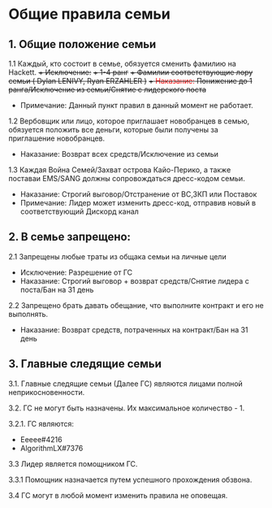# Общие правила семьи

## 1. Общие положение семьи
1.1 Каждый, кто состоит в семье, обязуется сменить фамилию на Hackett. 
   ~~+ Исключение:~~ 
     ~~+ 1-4 ранг~~ 
     ~~+ Фамилии соответствующие лору семьи ( Dylan LENIVY, Ryan ERZAHLER )~~ 
   ~~+ <span style="color:red">Наказание:</span> Понижение до 1 ранга/Исключение из семьи/Снятие с лидерского поста~~ 
   + Примечание: Данный пункт правил в данный момент не работает.

1.2 Вербовщик или лицо, которое приглашает новобранцев в семью, обязуется положить все деньги, которые были получены за приглашение новобранцев.
   + Наказание: Возврат всех средств/Исключение из семьи

1.3 Каждая Война Семей/Захват острова Кайо-Перико, а также поставаи EMS/SANG должны сопровождаться дресс-кодом семьи.
   + Наказание: Строгий выговор/Отстранение от ВС,ЗКП или Поставок
   + Примечание: Лидер может изменить дресс-код, отправив новый в соответствующий Дискорд канал

## 2. В семье запрещено: 
2.1 Запрещены любые траты из общака семьи на личные цели
   + Исключение: Разрешение от ГС
   + Наказание: Строгий выговор +  возврат средств/Снятие лидера с поста/Бан на 31 день

2.2 Запрещено брать давать обещание, что выполните контракт и его не выполнять.
   + Наказание: Возврат средств, потраченных на контракт/Бан на 31 день

## 3. Главные следящие семьи 
3.1. Главные следящие семьи (Далее ГС) являются лицами полной неприкосновенности.

3.2. ГС не могут быть назначены. Их максимальное количество - 1.

3.2.1. ГС являются: 
   + Eeeee#4216 
   + AlgorithmLX#7376

3.3 Лидер является помощником ГС.

3.3.1 Помощник назначается путем успешного прохождения обзвона.

3.4 ГС могут в любой момент изменить правила не оповещая.
